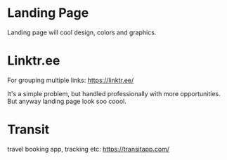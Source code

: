 # Landing Page
Landing page will cool design, colors and graphics.

# Linktr.ee
For grouping multiple links: https://linktr.ee/

It's a simple problem, but handled professionally with more opportunities. But anyway landing page look soo coool.

# Transit
travel booking app, tracking etc: https://transitapp.com/
